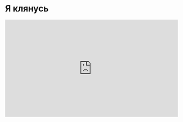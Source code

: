 <h1>Я клянусь</h1>

<iframe width="560" height="315" src="https://www.youtube.com/embed/fjPL6AYwwp4" frameborder="0" allow="accelerometer; autoplay; encrypted-media; gyroscope; picture-in-picture" allowfullscreen></iframe>
